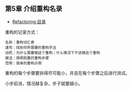 ## 第5章 介绍重构名录

- [Refactoring 目录](./index.md)

重构的记录方式：

    名称：重构词汇表
    速写：找到你所需要的重构手法
    动机：为什么需要做这个重构；什么情况下不该做这个重构
    做法：简明扼要的重构步骤
    范例：简单的重构示例

重构的每个步骤要拆得尽可能小，并且在每个步骤之后进行测试。

小步前进，情况越复杂，步子就要越小。
